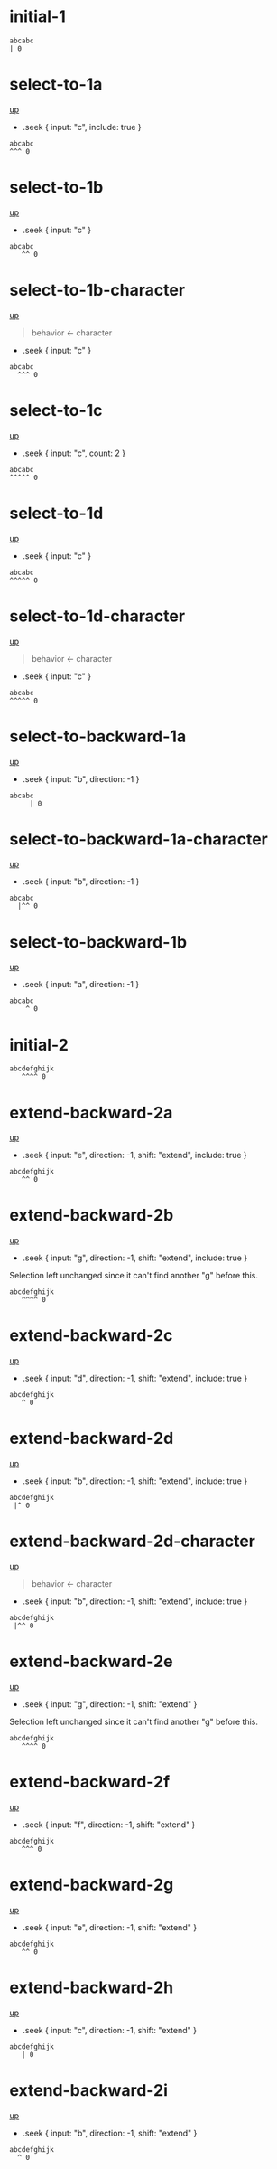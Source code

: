 # initial-1

```
abcabc
| 0
```

# select-to-1a
[up](#initial-1)

- .seek { input: "c", include: true }

```
abcabc
^^^ 0
```

# select-to-1b
[up](#select-to-1a)

- .seek { input: "c" }

```
abcabc
   ^^ 0
```

# select-to-1b-character
[up](#select-to-1a)

> behavior <- character

- .seek { input: "c" }

```
abcabc
  ^^^ 0
```

# select-to-1c
[up](#initial-1)

- .seek { input: "c", count: 2 }

```
abcabc
^^^^^ 0
```

# select-to-1d
[up](#select-to-1c)

- .seek { input: "c" }

```
abcabc
^^^^^ 0
```

# select-to-1d-character
[up](#select-to-1c)

> behavior <- character

- .seek { input: "c" }

```
abcabc
^^^^^ 0
```

# select-to-backward-1a
[up](#select-to-1d)

- .seek { input: "b", direction: -1 }

```
abcabc
     | 0
```

# select-to-backward-1a-character
[up](#select-to-1d-character)

- .seek { input: "b", direction: -1 }

```
abcabc
  |^^ 0
```

# select-to-backward-1b
[up](#select-to-backward-1a)

- .seek { input: "a", direction: -1 }

```
abcabc
    ^ 0
```

# initial-2

```
abcdefghijk
   ^^^^ 0
```

# extend-backward-2a
[up](#initial-2)

- .seek { input: "e", direction: -1, shift: "extend", include: true }

```
abcdefghijk
   ^^ 0
```

# extend-backward-2b
[up](#initial-2)

- .seek { input: "g", direction: -1, shift: "extend", include: true }

Selection left unchanged since it can't find another "g" before this.

```
abcdefghijk
   ^^^^ 0
```

# extend-backward-2c
[up](#initial-2)

- .seek { input: "d", direction: -1, shift: "extend", include: true }

```
abcdefghijk
   ^ 0
```

# extend-backward-2d
[up](#initial-2)

- .seek { input: "b", direction: -1, shift: "extend", include: true }

```
abcdefghijk
 |^ 0
```

# extend-backward-2d-character
[up](#initial-2)

> behavior <- character

- .seek { input: "b", direction: -1, shift: "extend", include: true }

```
abcdefghijk
 |^^ 0
```

# extend-backward-2e
[up](#initial-2)

- .seek { input: "g", direction: -1, shift: "extend" }

Selection left unchanged since it can't find another "g" before this.

```
abcdefghijk
   ^^^^ 0
```

# extend-backward-2f
[up](#initial-2)

- .seek { input: "f", direction: -1, shift: "extend" }

```
abcdefghijk
   ^^^ 0
```

# extend-backward-2g
[up](#initial-2)

- .seek { input: "e", direction: -1, shift: "extend" }

```
abcdefghijk
   ^^ 0
```

# extend-backward-2h
[up](#initial-2)

- .seek { input: "c", direction: -1, shift: "extend" }

```
abcdefghijk
   | 0
```

# extend-backward-2i
[up](#initial-2)

- .seek { input: "b", direction: -1, shift: "extend" }

```
abcdefghijk
  ^ 0
```
